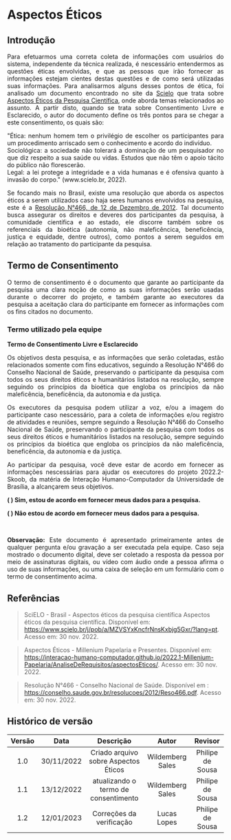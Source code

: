 # Aspectos Éticos

## Introdução
<p align="justify">Para efetuarmos uma correta coleta de informações com usuários do sistema, independente da técnica realizada, é nescessário entendermos as questões éticas envolvidas, e que as pessoas que irão fornecer as informações estejam cientes destas questões e de como será utilizadas suas informações.  
Para analisarmos alguns desses pontos de ética, foi analisado um documento encontrado no site da <a href="www.scielo.br">Scielo</a> que trata sobre <a href="https://www.scielo.br/j/pob/a/MZVSYxKncfrNnsKxbjg5Gxr/?lang=pt">Aspectos Éticos da Pesquisa Científica</a>, onde aborda temas relacionados ao assunto. A partir disto, quando se trata sobre Consentimento Livre e Esclarecido, o autor do documento define os três pontos para se chegar a este consentimento, os quais são:</p>

<p align="justify">"Ética: nenhum homem tem o privilégio de escolher os participantes para um procedimento arriscado sem o conhecimento e acordo do indivíduo. <br>
Sociológica: a sociedade não tolerará a dominação de um pesquisador no que diz respeito a sua saúde ou vidas. Estudos que não têm o apoio tácito do público não florescerão. <br>
Legal: a lei protege a integridade e a vida humanas e é ofensiva quanto à invasão do corpo." (www.scielo.br, 2022).</p>

<p align="justify">Se focando mais no Brasil, existe uma resolução que aborda os aspectos éticos a serem utilizados caso haja seres humanos envolvidos na pesquisa, este é a <a href="https://conselho.saude.gov.br/resolucoes/2012/Reso466.pdf">Resolução N°466, de 12 de Dezembro de 2012</a>. Tal documento busca assegurar os direitos e deveres dos participantes da pesquisa, à comunidade científica e ao estado, ele discorre também sobre os  referenciais da bioética (autonomia, não maleficêncica, beneficência, justiça e equidade, dentre outros), como pontos a serem seguidos em relação ao tratamento do participante da pesquisa.</p>

## Termo de Consentimento
<p align="justify">O termo de consentimento é o documento que garante ao participante da pesquisa uma clara noção de como as suas informações serão usadas durante o decorrer do projeto, e também garante ao executores da pesquisa a aceitação clara do participante em fornecer as informações com os fins citados no documento.</p>

### **Termo utilizado pela equipe**


**Termo de Consentimento Livre e Esclarecido**

<p align="justify">Os objetivos desta pesquisa, e as informações que serão coletadas, estão relacionados somente com fins educativos, seguindo a Resolução N°466 do Conselho Nacional de Saúde, preservando o participante da pesquisa com todos os seus direitos éticos e humanitários listados na resolução, sempre seguindo os princípios da bioética que engloba os princípios da não maleficência, beneficência, da autonomia e da justiça.</p>
<p align="justify">Os executores da pesquisa podem utilizar a voz, e/ou a imagem do participante caso nescessário, para a coleta de informações e/ou registro de atividades e reuniões, sempre seguindo a Resolução N°466 do Conselho Nacional de Saúde, preservando o participante da pesquisa com todos os seus direitos éticos e humanitários listados na resolução, sempre seguindo os princípios da bioética que engloba os princípios da não maleficência, beneficência, da autonomia e da justiça.</p>
<p align="justify">Ao participar da pesquisa, você deve estar de acordo em fornecer as informações nescessárias para ajudar os executores do projeto 2022.2-Skoob, da matéria de Interação Humano-Computador da Universidade de Brasília, a alcançarem seus objetivos.</p>

**( ) Sim, estou de acordo em fornecer meus dados para a pesquisa.**

**( ) Não estou de acordo em fornecer meus dados para a pesquisa.**

</br> 
<p align="justify"><b>Observação:</b> Este documento é apresentado primeiramente antes de qualquer pergunta e/ou gravação a ser executada pela equipe. Caso seja mostrado o documento digital, deve ser coletado a resposta da pessoa por meio de assinaturas digitais, ou vídeo com áudio onde a pessoa afirma o uso de suas informações, ou uma caixa de seleção em um formulário com o termo de consentimento acima. </p>

## Referências
> SciELO - Brasil - Aspectos éticos da pesquisa científica Aspectos éticos da pesquisa científica.  Disponível em: <https://www.scielo.br/j/pob/a/MZVSYxKncfrNnsKxbjg5Gxr/?lang=pt>. Acesso em: 30 nov. 2022.  

>Aspectos Éticos - Millenium Papelaria e Presentes.  Disponível em: <https://interacao-humano-computador.github.io/2022.1-Millenium-Papelaria/AnaliseDeRequisitos/aspectosEticos/>. Acesso em: 30 nov. 2022.  

> Resolução N°466 - Conselho Nacional de Saúde. Disponível em : <https://conselho.saude.gov.br/resolucoes/2012/Reso466.pdf>. Acesso em: 30 nov. 2022.

## Histórico de versão
| Versão |    Data    |            Descrição            | Autor  | Revisor |
| :----: | :--------: | :-----------------------------: | :----: | :-----: |
| 1.0 | 30/11/2022 | Criado arquivo sobre Aspectos Éticos | Wildemberg Sales | Philipe de Sousa |
| 1.1 | 13/12/2022 | atualizando o termo de consentimento | Wildemberg Sales | Philipe de Sousa |
| 1.2 | 12/01/2023 | Correções da verificação | Lucas Lopes | Philipe de Sousa |